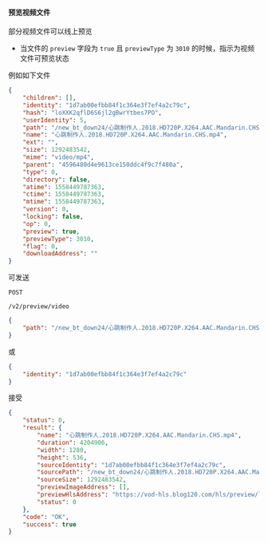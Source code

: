 #### 预览视频文件

部分视频文件可以线上预览

* 当文件的 ```preview``` 字段为 ```true``` 且 ```previewType``` 为 ```3010``` 的时候，指示为视频文件可预览状态

例如如下文件

```json
{
	"children": [],
	"identity": "1d7ab00efbb84f1c364e3f7ef4a2c79c",
	"hash": "loXXK2qflD6S6jl2gBwrYtbes7PO",
	"userIdentity": 5,
	"path": "/new_bt_down24/心跳制作人.2018.HD720P.X264.AAC.Mandarin.CHS.mp4",
	"name": "心跳制作人.2018.HD720P.X264.AAC.Mandarin.CHS.mp4",
	"ext": "",
	"size": 1292483542,
	"mime": "video/mp4",
	"parent": "4596480d4e9613ce150ddc4f9c7f480a",
	"type": 0,
	"directory": false,
	"atime": 1558449787363,
	"ctime": 1558449787363,
	"mtime": 1558449787363,
	"version": 0,
	"locking": false,
	"op": 0,
	"preview": true,
	"previewType": 3010,
	"flag": 0,
	"downloadAddress": ""
}
```

可发送


```POST```
```
/v2/preview/video
```

```json
{
	"path": "/new_bt_down24/心跳制作人.2018.HD720P.X264.AAC.Mandarin.CHS.mp4"
}
```

或

```json
{
	"identity": "1d7ab00efbb84f1c364e3f7ef4a2c79c"
}
```

接受

```json
{
    "status": 0,
    "result": {
        "name": "心跳制作人.2018.HD720P.X264.AAC.Mandarin.CHS.mp4",
        "duration": 4204906,
        "width": 1280,
        "height": 536,
        "sourceIdentity": "1d7ab00efbb84f1c364e3f7ef4a2c79c",
        "sourcePath": "/new_bt_down24/心跳制作人.2018.HD720P.X264.AAC.Mandarin.CHS.mp4",
        "sourceSize": 1292483542,
        "previewImageAddress": [],
        "previewHlsAddress": "https://vod-hls.blog120.com/hls/preview/loXXK2qflD6S6jl2gBwrYtbes7PO/1558941242127/index.m3u8",
        "status": 0
    },
    "code": "OK",
    "success": true
}
```